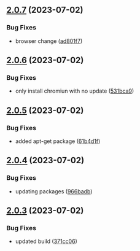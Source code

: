 ## [2.0.7](https://github.com/vishuhanda/nginx-app/compare/v2.0.6...v2.0.7) (2023-07-02)


### Bug Fixes

* browser change ([ad801f7](https://github.com/vishuhanda/nginx-app/commit/ad801f770d0e860e1c2a47b6f781d4cabfaedf81))



## [2.0.6](https://github.com/vishuhanda/nginx-app/compare/v2.0.5...v2.0.6) (2023-07-02)


### Bug Fixes

* only install chromiun with no update ([531bca9](https://github.com/vishuhanda/nginx-app/commit/531bca9f897656a44e7406c4915d64d186661440))



## [2.0.5](https://github.com/vishuhanda/nginx-app/compare/v2.0.4...v2.0.5) (2023-07-02)


### Bug Fixes

* added apt-get package ([61b4d1f](https://github.com/vishuhanda/nginx-app/commit/61b4d1fdbb9c614fdb19d15c7fc4d51438950eba))



## [2.0.4](https://github.com/vishuhanda/nginx-app/compare/v2.0.3...v2.0.4) (2023-07-02)


### Bug Fixes

* updating packages ([966badb](https://github.com/vishuhanda/nginx-app/commit/966badbcb5fa7e36173511af17f630bc97b4b53c))



## [2.0.3](https://github.com/vishuhanda/nginx-app/compare/v2.0.2...v2.0.3) (2023-07-02)


### Bug Fixes

* updated build ([371cc06](https://github.com/vishuhanda/nginx-app/commit/371cc067e5b4090fd2d5fdd547493745e2292788))



